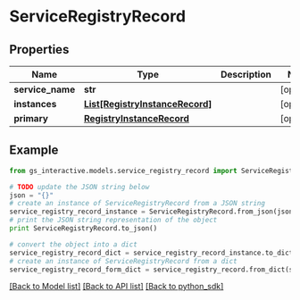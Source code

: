 # ServiceRegistryRecord


## Properties

Name | Type | Description | Notes
------------ | ------------- | ------------- | -------------
**service_name** | **str** |  | [optional] 
**instances** | [**List[RegistryInstanceRecord]**](RegistryInstanceRecord.md) |  | [optional] 
**primary** | [**RegistryInstanceRecord**](RegistryInstanceRecord.md) |  | [optional] 

## Example

```python
from gs_interactive.models.service_registry_record import ServiceRegistryRecord

# TODO update the JSON string below
json = "{}"
# create an instance of ServiceRegistryRecord from a JSON string
service_registry_record_instance = ServiceRegistryRecord.from_json(json)
# print the JSON string representation of the object
print ServiceRegistryRecord.to_json()

# convert the object into a dict
service_registry_record_dict = service_registry_record_instance.to_dict()
# create an instance of ServiceRegistryRecord from a dict
service_registry_record_form_dict = service_registry_record.from_dict(service_registry_record_dict)
```
[[Back to Model list]](python_sdk.md#documentation-for-data-structures) [[Back to API list]](python_sdk.md#documentation-for-service-apis) [[Back to python_sdk]](python_sdk.md)


